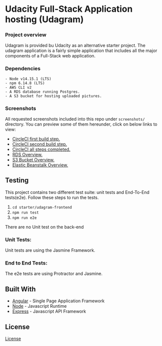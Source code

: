 # Udacity Full-Stack Application hosting (Udagram)


### **Project overview**

Udagram is provided bu Udacity as an alternative starter project. The udagram application is a fairly simple application that includes all the major components of a Full-Stack web application.

### **Dependencies**

```
- Node v14.15.1 (LTS)
- npm 6.14.8 (LTS)
- AWS CLI v2
- A RDS database running Postgres.
- A S3 bucket for hosting uploaded pictures.
```

### **Screenshots**

All requested screenshots included into this repo under `screenshots/` directory.
You can preview some of them hereunder, click on below links to view:

- [CircleCI first build step.](http://zabuck012999.s3-website-us-east-1.amazonaws.com/screenshots/CircleCI-1.Build.jpg)
- [CircleCI second build step.](http://zabuck012999.s3-website-us-east-1.amazonaws.com/screenshots/CircleCI-2.Deploy.jpg)
- [CircleCI all steps completed.](http://zabuck012999.s3-website-us-east-1.amazonaws.com/screenshots/CircleCI-All_Steps.jpg)
- [RDS Overview.](http://zabuck012999.s3-website-us-east-1.amazonaws.com/screenshots/RDS-Overview.jpg)
- [S3 Bucket Overview.](http://zabuck012999.s3-website-us-east-1.amazonaws.com/screenshots/S3.jpg)
- [Elastic Beanstalk Overview.](http://zabuck012999.s3-website-us-east-1.amazonaws.com/screenshots/EB.jpg)

## Testing

This project contains two different test suite: unit tests and End-To-End tests(e2e). Follow these steps to run the tests.

1. `cd starter/udagram-frontend`
1. `npm run test`
1. `npm run e2e`

There are no Unit test on the back-end

### Unit Tests:

Unit tests are using the Jasmine Framework.

### End to End Tests:

The e2e tests are using Protractor and Jasmine.

## Built With

- [Angular](https://angular.io/) - Single Page Application Framework
- [Node](https://nodejs.org) - Javascript Runtime
- [Express](https://expressjs.com/) - Javascript API Framework

## License

[License](LICENSE.txt)
